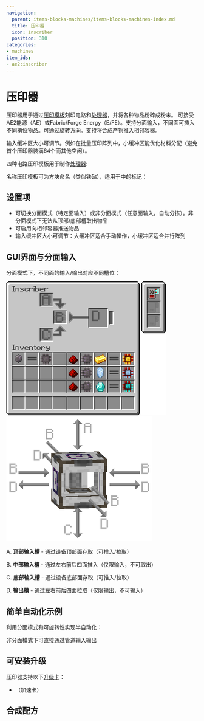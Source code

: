 ```yaml
---
navigation:
  parent: items-blocks-machines/items-blocks-machines-index.md
  title: 压印器
  icon: inscriber
  position: 310
categories:
- machines
item_ids:
- ae2:inscriber
---
```


# 压印器

<BlockImage id="inscriber" scale="8" />

压印器用于通过[压印模板](presses.md)刻印电路和[处理器](processors.md)，并将各种物品粉碎成粉末。
可接受AE2能源（AE）或Fabric/Forge Energy（E/FE）。支持分面输入，不同面可插入不同槽位物品。可通过<ItemLink id="certus_quartz_wrench" />旋转方向。支持将合成产物推入相邻容器。

输入缓冲区大小可调节。例如在批量压印阵列中，小缓冲区能优化材料分配（避免首个压印器装满64个而其他空闲）。

四种电路压印模板用于制作[处理器](processors.md):

<Row>
  <ItemImage id="silicon_press" scale="4" />

  <ItemImage id="logic_processor_press" scale="4" />

  <ItemImage id="calculation_processor_press" scale="4" />

  <ItemImage id="engineering_processor_press" scale="4" />
</Row>

名称压印模板可为方块命名（类似铁砧），适用于<ItemLink id="pattern_access_terminal" />中的标记：

<ItemImage id="name_press" scale="4" />

## 设置项

* 可切换分面模式（特定面输入）或非分面模式（任意面输入，自动分拣）。非分面模式下无法从顶部/底部槽取出物品
* 可启用向相邻容器推送物品
* 输入缓冲区大小可调节：大缓冲区适合手动操作，小缓冲区适合并行阵列

## GUI界面与分面输入

分面模式下，不同面的输入/输出对应不同槽位：

![压印器GUI](../assets/diagrams/inscriber_gui.png) ![压印器分面示意图](../assets/diagrams/inscriber_sides.png)

A. **顶部输入槽** - 通过设备顶部面存取（可推入/拉取）

B. **中部输入槽** - 通过左右前后四面推入（仅限输入，不可取出）

C. **底部输入槽** - 通过设备底部面存取（可推入/拉取）

D. **输出槽** - 通过左右前后四面拉取（仅限输出，不可输入）

## 简单自动化示例

利用分面模式和可旋转性实现半自动化：

<GameScene zoom="4" background="transparent">
  <ImportStructure src="../assets/assemblies/inscriber_hopper_automation.snbt" />
  <IsometricCamera yaw="195" pitch="30" />
</GameScene>

非分面模式下可直接通过管道输入输出

## 可安装升级

压印器支持以下[升级卡](upgrade_cards.md)：
* <ItemLink id="speed_card" />（加速卡）

## 合成配方

<RecipeFor id="inscriber" />
